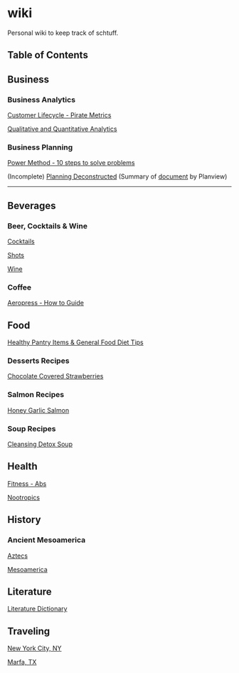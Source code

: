 # wiki

Personal wiki to keep track of schtuff.

## Table of Contents

## Business

### Business Analytics

[Customer Lifecycle - Pirate Metrics](business/customerlifecycle-piratemetrics.md)

[Qualitative and Quantitative Analytics](business/qualitative-quantitative-analytics.md)

### Business Planning

[Power Method - 10 steps to solve problems](planning/powermethod-10steps.md)

(Incomplete) [Planning Deconstructed](planning/planning-deconstructed.md) (Summary of [document](planning/assets/Planning-deconstructed.pdf) by Planview)

<hr>

## Beverages

### Beer, Cocktails & Wine

[Cocktails](bartending/cocktails.md)

[Shots](bartending/shots.md)

[Wine](bartending/wine.md)

### Coffee

[Aeropress - How to Guide](coffee/aeropress.md)

## Food

[Healthy Pantry Items & General Food Diet Tips](food/healthyitems-and-tips.md)

### Desserts Recipes

[Chocolate Covered Strawberries](food/recipes/desserts/chocolate-covered-strawberries.md)

### Salmon Recipes

[Honey Garlic Salmon](food/recipes/salmon/honey-garlic-salmon.md)

### Soup Recipes

[Cleansing Detox Soup](food/recipes/soups/detox-soup.md)

## Health

[Fitness - Abs](health/fitness-abs.md)

[Nootropics](health/nootropics.md)

## History

### Ancient Mesoamerica

[Aztecs](history/ancientMesoamerica/aztecs.md)

[Mesoamerica](history/ancientMesoamerica/mesoamerica.md)

## Literature

[Literature Dictionary](literature/litdictionary.md)

## Traveling

[New York City, NY](traveling/nycny.md)

[Marfa, TX](traveling/marfatx.md)
